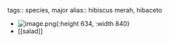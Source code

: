 tags:: species, major
alias:: hibiscus merah, hibaceto

- ![image.png](https://peach-geographical-bat-397.mypinata.cloud/ipfs/QmQFiFkgSjYYddS4Q89FB482hR63dazh5cfE7jsoYDamFn){:height 634, :width 840}
- [[salad]]